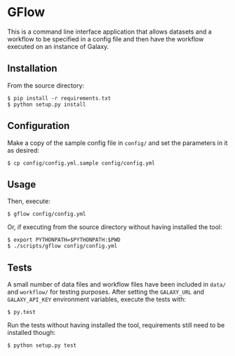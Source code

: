 GFlow
========================

This is a command line interface application that allows datasets and a workflow to be specified in a config file and then have the workflow executed on an instance of Galaxy.

Installation
------------

From the source directory:

    $ pip install -r requirements.txt
    $ python setup.py install

Configuration
-------------

Make a copy of the sample config file in ``config/`` and set the parameters in it as desired:

    $ cp config/config.yml.sample config/config.yml

Usage
-----

Then, execute:

    $ gflow config/config.yml

Or, if executing from the source directory without having installed the tool:

    $ export PYTHONPATH=$PYTHONPATH:$PWD
    $ ./scripts/gflow config/config.yml
    
Tests
-----

A small number of data files and workflow files have been included in ``data/`` and ``workflow/`` for testing purposes.
After setting the ```GALAXY_URL``` and ```GALAXY_API_KEY``` environment variables, execute the tests with:

    $ py.test
    
Run the tests without having installed the tool, requirements still need to be installed though:

    $ python setup.py test
